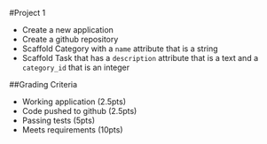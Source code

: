 #Project 1
* Create a new application
* Create a github repository
* Scaffold Category with a ```name``` attribute that is a string
* Scaffold Task that has a ```description``` attribute that is a text and a ```category_id``` that is an integer 

##Grading Criteria
* Working application (2.5pts)
* Code pushed to github (2.5pts)
* Passing tests (5pts)
* Meets requirements (10pts) 
